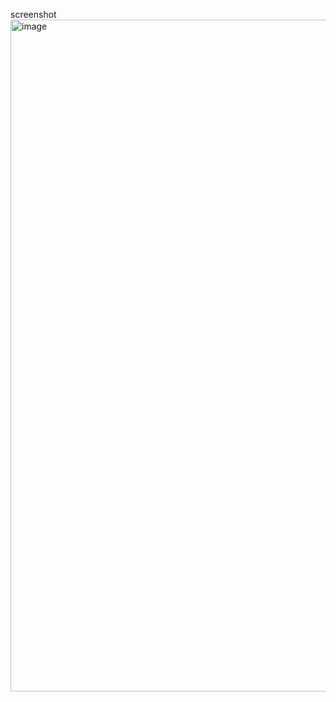 screenshot
<img width="1919" height="1075" alt="image" src="https://github.com/user-attachments/assets/65d6cd4b-7cc7-45f0-9fdb-49633aff506f" />
